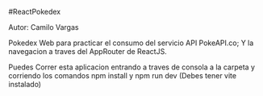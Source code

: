 #ReactPokedex

Autor: Camilo Vargas

Pokedex Web para practicar el consumo del servicio API PokeAPI.co;
Y la navegacion a traves del AppRouter de ReactJS.

Puedes Correr esta aplicacion entrando a traves de consola a la carpeta
y corriendo los comandos npm install  y npm run dev (Debes tener vite instalado)
